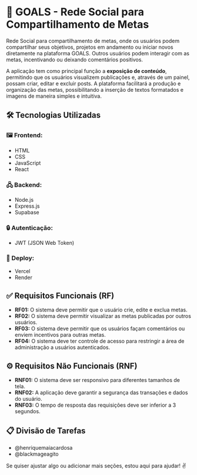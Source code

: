 # 🎯 GOALS - Rede Social para Compartilhamento de Metas

Rede Social para compartilhamento de metas, onde os usuários podem compartilhar seus objetivos, projetos em andamento ou iniciar novos diretamente na plataforma GOALS. Outros usuários podem interagir com as metas, incentivando ou deixando comentários positivos.

A aplicação tem como principal função a **exposição de conteúdo**, permitindo que os usuários visualizem publicações e, através de um painel, possam criar, editar e excluir posts. A plataforma facilitará a produção e organização das metas, possibilitando a inserção de textos formatados e imagens de maneira simples e intuitiva.

## 🛠️ Tecnologias Utilizadas

### 🖼️ Frontend:
- HTML
- CSS
- JavaScript
- React

### 🖧 Backend:
- Node.js
- Express.js
- Supabase

### 🔒 Autenticação:
- JWT (JSON Web Token)

### 🚀 Deploy:
- Vercel
- Render

## ✅ Requisitos Funcionais (RF)
- **RF01:** O sistema deve permitir que o usuário crie, edite e exclua metas.
- **RF02:** O sistema deve permitir visualizar as metas publicadas por outros usuários.
- **RF03:** O sistema deve permitir que os usuários façam comentários ou enviem incentivos para outras metas.
- **RF04:** O sistema deve ter controle de acesso para restringir a área de administração a usuários autenticados.

## ⚙️ Requisitos Não Funcionais (RNF)
- **RNF01:** O sistema deve ser responsivo para diferentes tamanhos de tela.
- **RNF02:** A aplicação deve garantir a segurança das transações e dados do usuário.
- **RNF03:** O tempo de resposta das requisições deve ser inferior a 3 segundos.

## 📋 Divisão de Tarefas
- @henriquemaiacardosa
- @blackmageagito

Se quiser ajustar algo ou adicionar mais seções, estou aqui para ajudar! ✌️


